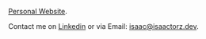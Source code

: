 [Personal Website](https://isaactorz.dev).

Contact me on [Linkedin](https://www.linkedin.com/in/isaactorz505) or via Email: isaac@isaactorz.dev.

<!---
isaactorz/isaactorz is a ✨ special ✨ repository because its `README.md` (this file) appears on your GitHub profile.
You can click the Preview link to take a look at your changes.
--->

